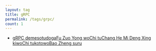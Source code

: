 ```yaml
---
layout: tag
title: gRPC
permalink: /tags/grpc/
count: 1
---
```


- [gRPC demesotudogaFu Zuo Yong woChi tuChang He Mi Deng Xing kiwoChi tukotowoBao Zheng suru](https://genkami.github.io/2021/07/17/protobuf-ensure-idempotent.html)
